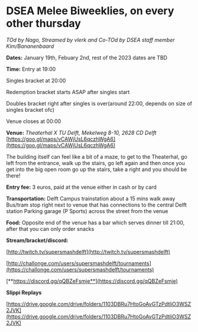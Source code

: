 # DSEA Melee Biweeklies, on every other thursday
*TOd by Nago, Streamed by vlerk and Co-TOd by DSEA staff member Kim/Bananenbaard*

**Dates:** January 19th, Febuary 2nd, rest of the 2023 dates are TBD

**Time:** Entry at 19:00

Singles bracket at 20:00

Redemption bracket starts ASAP after singles start

Doubles bracket right after singles is over(around 22:00, depends on size of singles bracket ofc)

Venue closes at 00:00

**Venue:**
*Theaterhal X TU Delft, Mekelweg 8-10, 2628 CD Delft* [https://goo.gl/maps/vCAWjUsL6qczhWgA6](https://goo.gl/maps/vCAWjUsL6qczhWgA6)

The building itself can feel like a bit of a maze, to get to the Theaterhal, go left from the entrance, walk up the stairs, go left again and then once you get into the big open room go up the stairs, take a right and you should be there!

**Entry fee:** 3 euros, paid at the venue either in cash or by card

**Transportation:** 
Delft Campus trainstation about a 15 mins walk away
Bus/tram stop right next to venue that has connections to the central Delft station
Parking garage (P Sports) across the street from the venue

**Food:**
Opposite end of the venue has a bar which serves dinner till 21:00, after that you can only order snacks

**Stream/bracket/discord:**

[http://twitch.tv/supersmashdelft](http://twitch.tv/supersmashdelft)

[http://challonge.com/users/supersmashdelft/tournaments](https://challonge.com/users/supersmashdelft/tournaments)

[**https://discord.gg/qQBZeFsmje**](https://discord.gg/qQBZeFsmje)

**Slippi Replays**

[https://drive.google.com/drive/folders/1103DBRu7HtoGoAvGTzPdtliO3WSZ2JVK](https://drive.google.com/drive/folders/1103DBRu7HtoGoAvGTzPdtliO3WSZ2JVK)
